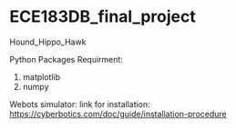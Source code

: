 # ECE183DB_final_project
Hound_Hippo_Hawk

Python Packages Requirment:
1. matplotlib
2. numpy

Webots simulator:
link for installation: https://cyberbotics.com/doc/guide/installation-procedure

